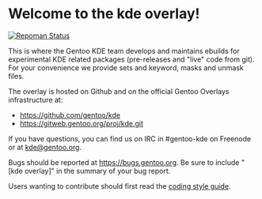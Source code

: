 # Welcome to the kde overlay!

[![Repoman Status](https://travis-ci.org/gentoo/kde.png)](https://travis-ci.org/gentoo/kde)

This is where the Gentoo KDE team develops and maintains ebuilds for
experimental KDE related packages (pre-releases and "live" code from git).
For your convenience we provide sets and keyword, masks and unmask files.

The overlay is hosted on Github and on the official Gentoo Overlays
infrastructure at:

- https://github.com/gentoo/kde
- https://gitweb.gentoo.org/proj/kde.git

If you have questions, you can find us on IRC in #gentoo-kde on Freenode or at
[kde@gentoo.org](mailto:kde@gentoo.org).

Bugs should be reported at https://bugs.gentoo.org. Be sure to include
"[kde overlay]" in the summary of your bug report.

Users wanting to contribute should first read the
[coding style guide](https://wiki.gentoo.org/wiki/Project:KDE/Coding_style).
